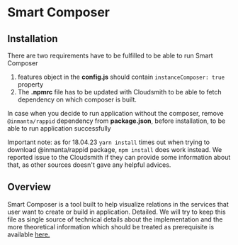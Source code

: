 # Smart Composer

## Installation
There are two requirements have to be fulfilled to be able to run Smart Composer 
1. features object in the **config.js**  should contain `instanceComposer: true` property
2. The **.npmrc** file has to be updated with Cloudsmith <TOKEN> to be able to fetch dependency on which composer is built.

In case when you decide to run application without the composer, remove `@inmanta/rappid` dependency from **package.json**, before installation, to be able to run application successfully 
 
Important note: as for 18.04.23 `yarn install` times out when trying to download @inmanta/rappid package, `npm install` does work instead. We reported issue to the Cloudsmith if they can provide some information about that, as other sources doesn't gave any helpful advices.

## Overview
Smart Composer is a tool built to help visualize relations in the services that user want to create or build in application.
Detailed. 
We will try to keep this file as single source of technical details about the implementation and the more theoretical information which should be treated as prerequisite is available [here.](https://github.com/inmanta/designs/blob/master/composer/Composer-specifications.md)
